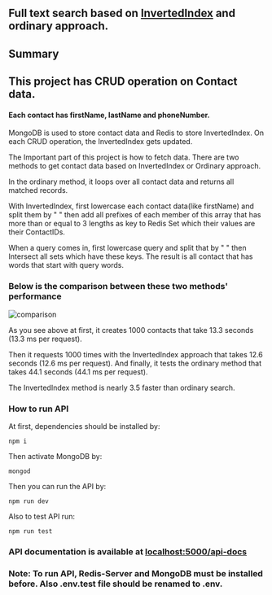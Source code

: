 ## Full text search based on [InvertedIndex](https://en.wikipedia.org/wiki/Inverted_index) and ordinary approach.


## Summary

## This project has CRUD operation on Contact data.
#### Each contact has firstName, lastName and phoneNumber.


MongoDB is used to store contact data and Redis to store InvertedIndex. On each CRUD operation, the InvertedIndex gets updated.

The Important part of this project is how to fetch data. There are two methods to get contact data based on InvertedIndex or Ordinary approach.

In the ordinary method, it loops over all contact data and returns all matched records.

With InvertedIndex, first lowercase each contact data(like firstName) and split them by " " then add all prefixes of each member of this array that has more than or equal to 3 lengths as key to Redis Set which their values are their ContactIDs.

When a query comes in, first lowercase query and split that by " " then Intersect all sets which have these keys. The result is all contact that has words that start with query words.

### Below is the comparison between these two methods' performance

![comparison](https://github.com/alinowrouzii/contact-list/blob/master/md/comparison.png)

As you see above at first, it creates 1000 contacts that take 13.3 seconds (13.3 ms per request).

Then it requests 1000 times with the InvertedIndex approach that takes 12.6 seconds (12.6 ms per request).
And finally, it tests the ordinary method that takes 44.1 seconds (44.1 ms per request).

The InvertedIndex method is nearly 3.5 faster than ordinary search.



### How to run API

At first, dependencies should be installed by:
```
npm i
```
Then activate MongoDB by:
```
mongod
```

Then you can run the API by:
```
npm run dev
```
Also to test API run:
```
npm run test
```
### API documentation is available at [localhost:5000/api-docs](http://localhost:5000/api-docs)

### Note: To run API, Redis-Server and MongoDB must be installed before. Also .env.test file should be renamed to .env.


